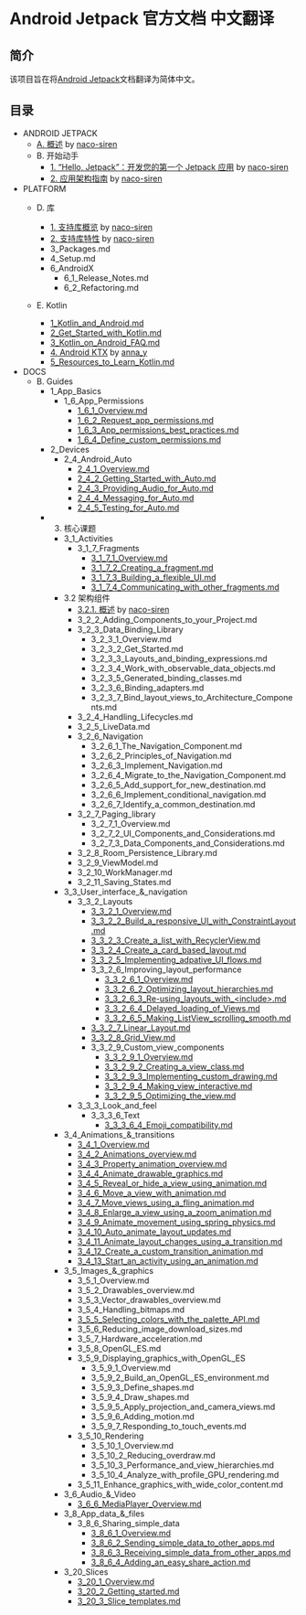 # Android Jetpack 官方文档 中文翻译

## 简介
该项目旨在将[Android Jetpack](https://developer.android.google.cn/jetpack/)文档翻译为简体中文。

## 目录

- ANDROID JETPACK
    - [A. 概述](https://github.com/Android-Jetpack-Chinese-Translation/android-jetpack-chinese-translation/blob/master/ANDROID_JETPACK/A_Overview.md) by [naco-siren](https://github.com/naco-siren)
    - B. 开始动手
        - [1. “Hello, Jetpack”：开发您的第一个 Jetpack 应用](https://github.com/Android-Jetpack-Chinese-Translation/android-jetpack-chinese-translation/blob/master/ANDROID_JETPACK/B_Get_started/1_Build_your_first_Android_Jetpack_app.md) by [naco-siren](https://github.com/naco-siren)
        - [2. 应用架构指南](https://github.com/Android-Jetpack-Chinese-Translation/android-jetpack-chinese-translation/blob/master/ANDROID_JETPACK/B_Get_started/2_Guide_to_app_architecture.md) by [naco-siren](https://github.com/naco-siren)
- PLATFORM
    - D. 库        
        - [1. 支持库概览](https://github.com/Android-Jetpack-Chinese-Translation/android-jetpack-chinese-translation/blob/master/PLATFORM/D_Libraries/1_Support_Library_Overview.md) by [naco-siren](https://github.com/naco-siren)
        - [2. 支持库特性](https://github.com/Android-Jetpack-Chinese-Translation/android-jetpack-chinese-translation/blob/master/PLATFORM/D_Libraries/2_Features.md) by [naco-siren](https://github.com/naco-siren)
        - 3_Packages.md
        - 4_Setup.md
        - 6_AndroidX
            - 6_1_Release_Notes.md
            - 6_2_Refactoring.md

    - E. Kotlin
        - [1_Kotlin_and_Android.md](https://github.com/Android-Jetpack-Chinese-Translation/android-jetpack-chinese-translation/blob/master/PLATFORM/E_Kotlin/1_Kotlin_and_Android.md)
        - [2_Get_Started_with_Kotlin.md](https://github.com/Android-Jetpack-Chinese-Translation/android-jetpack-chinese-translation/blob/master/PLATFORM/E_Kotlin/2_Get_Started_with_Kotlin.md)
        - [3_Kotlin_on_Android_FAQ.md](https://github.com/Android-Jetpack-Chinese-Translation/android-jetpack-chinese-translation/blob/master/PLATFORM/E_Kotlin/3_Kotlin_on_Android_FAQ.md)
        - [4. Android KTX](https://github.com/Android-Jetpack-Chinese-Translation/android-jetpack-chinese-translation/blob/master/PLATFORM/E_Kotlin/4_Android_KTX.md) by [anna_y](https://github.com/Nevvea7)
        - [5_Resources_to_Learn_Kotlin.md](https://github.com/Android-Jetpack-Chinese-Translation/android-jetpack-chinese-translation/blob/master/PLATFORM/E_Kotlin/5_Resources_to_Learn_Kotlin.md)
- DOCS
    - B. Guides
        - 1_App_Basics
            - 1_6_App_Permissions
                - [1_6_1_Overview.md](https://github.com/Android-Jetpack-Chinese-Translation/android-jetpack-chinese-translation/blob/master/DOCS/B_Guides/1_App_Basics/1_6_App_Permissions/1_6_1_Overview.md)
                - [1_6_2_Request_app_permissions.md](https://github.com/Android-Jetpack-Chinese-Translation/android-jetpack-chinese-translation/blob/master/DOCS/B_Guides/1_App_Basics/1_6_App_Permissions/1_6_2_Request_app_permissions.md)
                - [1_6_3_App_permissions_best_practices.md](https://github.com/Android-Jetpack-Chinese-Translation/android-jetpack-chinese-translation/blob/master/DOCS/B_Guides/1_App_Basics/1_6_App_Permissions/1_6_3_App_permissions_best_practices.md)
                - [1_6_4_Define_custom_permissions.md](https://github.com/Android-Jetpack-Chinese-Translation/android-jetpack-chinese-translation/blob/master/DOCS/B_Guides/1_App_Basics/1_6_App_Permissions/1_6_4_Define_custom_permissions.md)
        - 2_Devices
            - 2_4_Android_Auto
                - [2_4_1_Overview.md](https://github.com/Android-Jetpack-Chinese-Translation/android-jetpack-chinese-translation/blob/master/DOCS/B_Guides/2_Devices/2_4_Android_Auto/2_4_1_Overview.md)
                - [2_4_2_Getting_Started_with_Auto.md](https://github.com/Android-Jetpack-Chinese-Translation/android-jetpack-chinese-translation/blob/master/DOCS/B_Guides/2_Devices/2_4_Android_Auto/2_4_2_Getting_Started_with_Auto.md)
                - [2_4_3_Providing_Audio_for_Auto.md](https://github.com/Android-Jetpack-Chinese-Translation/android-jetpack-chinese-translation/blob/master/DOCS/B_Guides/2_Devices/2_4_Android_Auto/2_4_3_Providing_Audio_for_Auto.md)
                - [2_4_4_Messaging_for_Auto.md](https://github.com/Android-Jetpack-Chinese-Translation/android-jetpack-chinese-translation/blob/master/DOCS/B_Guides/2_Devices/2_4_Android_Auto/2_4_4_Messaging_for_Auto.md)
                - [2_4_5_Testing_for_Auto.md](https://github.com/Android-Jetpack-Chinese-Translation/android-jetpack-chinese-translation/blob/master/DOCS/B_Guides/2_Devices/2_4_Android_Auto/2_4_5_Testing_for_Auto.md)
        - 3. 核心课题
            - 3_1_Activities
                - 3_1_7_Fragments
                    - [3_1_7_1_Overview.md](https://github.com/Android-Jetpack-Chinese-Translation/android-jetpack-chinese-translation/blob/master/DOCS/B_Guides/3_Core_topics/3_1_Activities/3_1_7_Fragments/3_1_7_1_Overview.md)
                    - [3_1_7_2_Creating_a_fragment.md](https://github.com/Android-Jetpack-Chinese-Translation/android-jetpack-chinese-translation/blob/master/DOCS/B_Guides/3_Core_topics/3_1_Activities/3_1_7_Fragments/3_1_7_2_Creating_a_fragment.md)
                    - [3_1_7_3_Building_a_flexible_UI.md](https://github.com/Android-Jetpack-Chinese-Translation/android-jetpack-chinese-translation/blob/master/DOCS/B_Guides/3_Core_topics/3_1_Activities/3_1_7_Fragments/3_1_7_3_Building_a_flexible_UI.md)
                    - [3_1_7_4_Communicating_with_other_fragments.md](https://github.com/Android-Jetpack-Chinese-Translation/android-jetpack-chinese-translation/blob/master/DOCS/B_Guides/3_Core_topics/3_1_Activities/3_1_7_Fragments/3_1_7_4_Communicating_with_other_fragments.md)
            - 3.2 架构组件
                - [3.2.1. 概述](https://github.com/Android-Jetpack-Chinese-Translation/android-jetpack-chinese-translation/blob/master/DOCS/B_Guides/3_Core_topics/3_2_Architecture_Components/3_2_1_Overview.md) by [naco-siren](https://github.com/naco-siren)
                - 3_2_2_Adding_Components_to_your_Project.md
                - 3_2_3_Data_Binding_Library
                    - 3_2_3_1_Overview.md
                    - 3_2_3_2_Get_Started.md
                    - 3_2_3_3_Layouts_and_binding_expressions.md
                    - 3_2_3_4_Work_with_observable_data_objects.md
                    - 3_2_3_5_Generated_binding_classes.md
                    - 3_2_3_6_Binding_adapters.md
                    - 3_2_3_7_Bind_layout_views_to_Architecture_Components.md
                - 3_2_4_Handling_Lifecycles.md
                - 3_2_5_LiveData.md
                - 3_2_6_Navigation
                    - 3_2_6_1_The_Navigation_Component.md
                    - 3_2_6_2_Principles_of_Navigation.md
                    - 3_2_6_3_Implement_Navigation.md
                    - 3_2_6_4_Migrate_to_the_Navigation_Component.md
                    - 3_2_6_5_Add_support_for_new_destination.md
                    - 3_2_6_6_Implement_conditional_navigation.md
                    - 3_2_6_7_Identify_a_common_destination.md
                - 3_2_7_Paging_library
                    - 3_2_7_1_Overview.md
                    - 3_2_7_2_UI_Components_and_Considerations.md
                    - 3_2_7_3_Data_Components_and_Considerations.md
                - 3_2_8_Room_Persistence_Library.md
                - 3_2_9_ViewModel.md
                - 3_2_10_WorkManager.md
                - 3_2_11_Saving_States.md
            - 3_3_User_interface_&_navigation
                - 3_3_2_Layouts
                    - [3_3_2_1_Overview.md](https://github.com/Android-Jetpack-Chinese-Translation/android-jetpack-chinese-translation/blob/master/DOCS/B_Guides/3_Core_topics/3_3_User_interface_%26_navigation/3_3_2_Layouts/3_3_2_1_Overview.md)
                    - [3_3_2_2_Build_a_responsive_UI_with_ConstraintLayout.md](https://github.com/Android-Jetpack-Chinese-Translation/android-jetpack-chinese-translation/blob/master/DOCS/B_Guides/3_Core_topics/3_3_User_interface_%26_navigation/3_3_2_Layouts/3_3_2_2_Build_a_responsive_UI_with_ConstraintLayout.md)
                    - [3_3_2_3_Create_a_list_with_RecyclerView.md](https://github.com/Android-Jetpack-Chinese-Translation/android-jetpack-chinese-translation/blob/master/DOCS/B_Guides/3_Core_topics/3_3_User_interface_%26_navigation/3_3_2_Layouts/3_3_2_3_Create_a_list_with_RecyclerView.md)
                    - [3_3_2_4_Create_a_card_based_layout.md](https://github.com/Android-Jetpack-Chinese-Translation/android-jetpack-chinese-translation/blob/master/DOCS/B_Guides/3_Core_topics/3_3_User_interface_%26_navigation/3_3_2_Layouts/3_3_2_4_Create_a_card_based_layout.md)
                    - [3_3_2_5_Implementing_adpative_UI_flows.md](https://github.com/Android-Jetpack-Chinese-Translation/android-jetpack-chinese-translation/blob/master/DOCS/B_Guides/3_Core_topics/3_3_User_interface_%26_navigation/3_3_2_Layouts/3_3_2_5_Implementing_adpative_UI_flows.md)
                    - 3_3_2_6_Improving_layout_performance
                        - [3_3_2_6_1_Overview.md](https://github.com/Android-Jetpack-Chinese-Translation/android-jetpack-chinese-translation/blob/master/DOCS/B_Guides/3_Core_topics/3_3_User_interface_%26_navigation/3_3_2_Layouts/3_3_2_6_Improving_layout_performance/3_3_2_6_1_Overview.md)
                        - [3_3_2_6_2_Optimizing_layout_hierarchies.md](https://github.com/Android-Jetpack-Chinese-Translation/android-jetpack-chinese-translation/blob/master/DOCS/B_Guides/3_Core_topics/3_3_User_interface_%26_navigation/3_3_2_Layouts/3_3_2_6_Improving_layout_performance/3_3_2_6_2_Optimizing_layout_hierarchies.md)
                        - [3_3_2_6_3_Re-using_layouts_with_&lt;include&gt;.md](https://github.com/Android-Jetpack-Chinese-Translation/android-jetpack-chinese-translation/blob/master/DOCS/B_Guides/3_Core_topics/3_3_User_interface_%26_navigation/3_3_2_Layouts/3_3_2_6_Improving_layout_performance/3_3_2_6_3_Re-using_layouts_with_%3Cinclude%3E.md)
                        - [3_3_2_6_4_Delayed_loading_of_Views.md](https://github.com/Android-Jetpack-Chinese-Translation/android-jetpack-chinese-translation/blob/master/DOCS/B_Guides/3_Core_topics/3_3_User_interface_%26_navigation/3_3_2_Layouts/3_3_2_6_Improving_layout_performance/3_3_2_6_4_Delayed_loading_of_Views.md)
                        - [3_3_2_6_5_Making_ListView_scrolling_smooth.md](https://github.com/Android-Jetpack-Chinese-Translation/android-jetpack-chinese-translation/blob/master/DOCS/B_Guides/3_Core_topics/3_3_User_interface_%26_navigation/3_3_2_Layouts/3_3_2_6_Improving_layout_performance/3_3_2_6_5_Making_ListView_scrolling_smooth.md)
                    - [3_3_2_7_Linear_Layout.md](https://github.com/Android-Jetpack-Chinese-Translation/android-jetpack-chinese-translation/blob/master/DOCS/B_Guides/3_Core_topics/3_3_User_interface_%26_navigation/3_3_2_Layouts/3_3_2_7_Linear_Layout.md)
                    - [3_3_2_8_Grid_View.md](https://github.com/Android-Jetpack-Chinese-Translation/android-jetpack-chinese-translation/blob/master/DOCS/B_Guides/3_Core_topics/3_3_User_interface_%26_navigation/3_3_2_Layouts/3_3_2_8_Grid_View.md)
                    - 3_3_2_9_Custom_view_components
                        - [3_3_2_9_1_Overview.md](https://github.com/Android-Jetpack-Chinese-Translation/android-jetpack-chinese-translation/blob/master/DOCS/B_Guides/3_Core_topics/3_3_User_interface_%26_navigation/3_3_2_Layouts/3_3_2_9_Custom_view_components/3_3_2_9_1_Overview.md)
                        - [3_3_2_9_2_Creating_a_view_class.md](https://github.com/Android-Jetpack-Chinese-Translation/android-jetpack-chinese-translation/blob/master/DOCS/B_Guides/3_Core_topics/3_3_User_interface_%26_navigation/3_3_2_Layouts/3_3_2_9_Custom_view_components/3_3_2_9_2_Creating_a_view_class.md)
                        - [3_3_2_9_3_Implementing_custom_drawing.md](https://github.com/Android-Jetpack-Chinese-Translation/android-jetpack-chinese-translation/blob/master/DOCS/B_Guides/3_Core_topics/3_3_User_interface_%26_navigation/3_3_2_Layouts/3_3_2_9_Custom_view_components/)
                        - [3_3_2_9_4_Making_view_interactive.md](https://github.com/Android-Jetpack-Chinese-Translation/android-jetpack-chinese-translation/blob/master/DOCS/B_Guides/3_Core_topics/3_3_User_interface_%26_navigation/3_3_2_Layouts/3_3_2_9_Custom_view_components/3_3_2_9_4_Making_view_interactive.md)
                        - [3_3_2_9_5_Optimizing_the_view.md](https://github.com/Android-Jetpack-Chinese-Translation/android-jetpack-chinese-translation/blob/master/DOCS/B_Guides/3_Core_topics/3_3_User_interface_%26_navigation/3_3_2_Layouts/3_3_2_9_Custom_view_components/3_3_2_9_5_Optimizing_the_view.md)
                - 3_3_3_Look_and_feel
                    - 3_3_3_6_Text
                        - [3_3_3_6_4_Emoji_compatibility.md](https://github.com/Android-Jetpack-Chinese-Translation/android-jetpack-chinese-translation/blob/master/DOCS/B_Guides/3_Core_topics/3_3_User_interface_%26_navigation/3_3_3_Look_and_feel/3_3_3_6_Text/3_3_3_6_4_Emoji_compatibility.md)
            - 3_4_Animations_&_transitions
                - [3_4_1_Overview.md](https://github.com/Android-Jetpack-Chinese-Translation/android-jetpack-chinese-translation/blob/master/DOCS/B_Guides/3_Core_topics/3_4_Animations_%26_transitions/3_4_1_Overview.md)
                - [3_4_2_Animations_overview.md](https://github.com/Android-Jetpack-Chinese-Translation/android-jetpack-chinese-translation/blob/master/DOCS/B_Guides/3_Core_topics/3_4_Animations_%26_transitions/3_4_2_Animations_overview.md)
                - [3_4_3_Property_animation_overview.md](https://github.com/Android-Jetpack-Chinese-Translation/android-jetpack-chinese-translation/blob/master/DOCS/B_Guides/3_Core_topics/3_4_Animations_%26_transitions/3_4_3_Property_animation_overview.md)
                - [3_4_4_Animate_drawable_graphics.md](https://github.com/Android-Jetpack-Chinese-Translation/android-jetpack-chinese-translation/blob/master/DOCS/B_Guides/3_Core_topics/3_4_Animations_%26_transitions/3_4_4_Animate_drawable_graphics.md)
                - [3_4_5_Reveal_or_hide_a_view_using_animation.md](https://github.com/Android-Jetpack-Chinese-Translation/android-jetpack-chinese-translation/blob/master/DOCS/B_Guides/3_Core_topics/3_4_Animations_%26_transitions/3_4_5_Reveal_or_hide_a_view_using_animation.md)
                - [3_4_6_Move_a_view_with_animation.md](https://github.com/Android-Jetpack-Chinese-Translation/android-jetpack-chinese-translation/blob/master/DOCS/B_Guides/3_Core_topics/3_4_Animations_%26_transitions/3_4_6_Move_a_view_with_animation.md)
                - [3_4_7_Move_views_using_a_fling_animation.md](https://github.com/Android-Jetpack-Chinese-Translation/android-jetpack-chinese-translation/blob/master/DOCS/B_Guides/3_Core_topics/3_4_Animations_%26_transitions/3_4_7_Move_views_using_a_fling_animation.md)
                - [3_4_8_Enlarge_a_view_using_a_zoom_animation.md](https://github.com/Android-Jetpack-Chinese-Translation/android-jetpack-chinese-translation/blob/master/DOCS/B_Guides/3_Core_topics/3_4_Animations_%26_transitions/3_4_8_Enlarge_a_view_using_a_zoom_animation.md)
                - [3_4_9_Animate_movement_using_spring_physics.md](https://github.com/Android-Jetpack-Chinese-Translation/android-jetpack-chinese-translation/blob/master/DOCS/B_Guides/3_Core_topics/3_4_Animations_%26_transitions/3_4_9_Animate_movement_using_spring_physics.md)
                - [3_4_10_Auto_animate_layout_updates.md](https://github.com/Android-Jetpack-Chinese-Translation/android-jetpack-chinese-translation/blob/master/DOCS/B_Guides/3_Core_topics/3_4_Animations_%26_transitions/3_4_10_Auto_animate_layout_updates.md)
                - [3_4_11_Animate_layout_changes_using_a_transition.md](https://github.com/Android-Jetpack-Chinese-Translation/android-jetpack-chinese-translation/blob/master/DOCS/B_Guides/3_Core_topics/3_4_Animations_%26_transitions/3_4_11_Animate_layout_changes_using_a_transition.md)
                - [3_4_12_Create_a_custom_transition_animation.md](https://github.com/Android-Jetpack-Chinese-Translation/android-jetpack-chinese-translation/blob/master/DOCS/B_Guides/3_Core_topics/3_4_Animations_%26_transitions/3_4_12_Create_a_custom_transition_animation.md)
                - [3_4_13_Start_an_activity_using_an_animation.md](https://github.com/Android-Jetpack-Chinese-Translation/android-jetpack-chinese-translation/blob/master/DOCS/B_Guides/3_Core_topics/3_4_Animations_%26_transitions/3_4_13_Start_an_activity_using_an_animation.md)
            - 3_5_Images_&_graphics
                - 3_5_1_Overview.md
                - 3_5_2_Drawables_overview.md
                - 3_5_3_Vector_drawables_overview.md
                - 3_5_4_Handling_bitmaps.md
                - [3_5_5_Selecting_colors_with_the_palette_API.md](https://github.com/Android-Jetpack-Chinese-Translation/android-jetpack-chinese-translation/blob/master/DOCS/B_Guides/3_Core_topics/3_5_Images_%26_graphics/3_5_5_Selecting_colors_with_the_palette_API.md)
                - 3_5_6_Reducing_image_download_sizes.md
                - 3_5_7_Hardware_acceleration.md
                - 3_5_8_OpenGL_ES.md
                - 3_5_9_Displaying_graphics_with_OpenGL_ES
                    - 3_5_9_1_Overview.md
                    - 3_5_9_2_Build_an_OpenGL_ES_environment.md
                    - 3_5_9_3_Define_shapes.md
                    - 3_5_9_4_Draw_shapes.md
                    - 3_5_9_5_Apply_projection_and_camera_views.md
                    - 3_5_9_6_Adding_motion.md
                    - 3_5_9_7_Responding_to_touch_events.md
                - 3_5_10_Rendering
                    - 3_5_10_1_Overview.md
                    - 3_5_10_2_Reducing_overdraw.md
                    - 3_5_10_3_Performance_and_view_hierarchies.md
                    - 3_5_10_4_Analyze_with_profile_GPU_rendering.md
                - 3_5_11_Enhance_graphics_with_wide_color_content.md
            - 3_6_Audio_&_Video
                - [3_6_6_MediaPlayer_Overview.md](https://github.com/Android-Jetpack-Chinese-Translation/android-jetpack-chinese-translation/blob/master/DOCS/B_Guides/3_Core_topics/3_6_Audio_%26_Video/3_6_6_MediaPlayer_Overview.md)
            - 3_8_App_data_&_files
                - 3_8_6_Sharing_simple_data
                    - [3_8_6_1_Overview.md](https://github.com/Android-Jetpack-Chinese-Translation/android-jetpack-chinese-translation/blob/master/DOCS/B_Guides/3_Core_topics/3_8_App_data_%26_files/3_8_6_Sharing_simple_data/3_8_6_1_Overview.md)
                    - [3_8_6_2_Sending_simple_data_to_other_apps.md](https://github.com/Android-Jetpack-Chinese-Translation/android-jetpack-chinese-translation/blob/master/DOCS/B_Guides/3_Core_topics/3_8_App_data_%26_files/3_8_6_Sharing_simple_data/3_8_6_2_Sending_simple_data_to_other_apps.md)
                    - [3_8_6_3_Receiving_simple_data_from_other_apps.md](https://github.com/Android-Jetpack-Chinese-Translation/android-jetpack-chinese-translation/blob/master/DOCS/B_Guides/3_Core_topics/3_8_App_data_%26_files/3_8_6_Sharing_simple_data/3_8_6_3_Receiving_simple_data_from_other_apps.md)
                    - [3_8_6_4_Adding_an_easy_share_action.md](https://github.com/Android-Jetpack-Chinese-Translation/android-jetpack-chinese-translation/blob/master/DOCS/B_Guides/3_Core_topics/3_8_App_data_%26_files/3_8_6_Sharing_simple_data/3_8_6_4_Adding_an_easy_share_action)
            - 3_20_Slices
                - [3_20_1_Overview.md](https://github.com/Android-Jetpack-Chinese-Translation/android-jetpack-chinese-translation/blob/master/DOCS/B_Guides/3_Core_topics/3_20_Slices/3_20_1_Overview.md)
                - [3_20_2_Getting_started.md](https://github.com/Android-Jetpack-Chinese-Translation/android-jetpack-chinese-translation/blob/master/DOCS/B_Guides/3_Core_topics/3_20_Slices/3_20_2_Getting_started.md)
                - [3_20_3_Slice_templates.md](https://github.com/Android-Jetpack-Chinese-Translation/android-jetpack-chinese-translation/blob/master/DOCS/B_Guides/3_Core_topics/3_20_Slices/3_20_3_Slice_templates.md)


